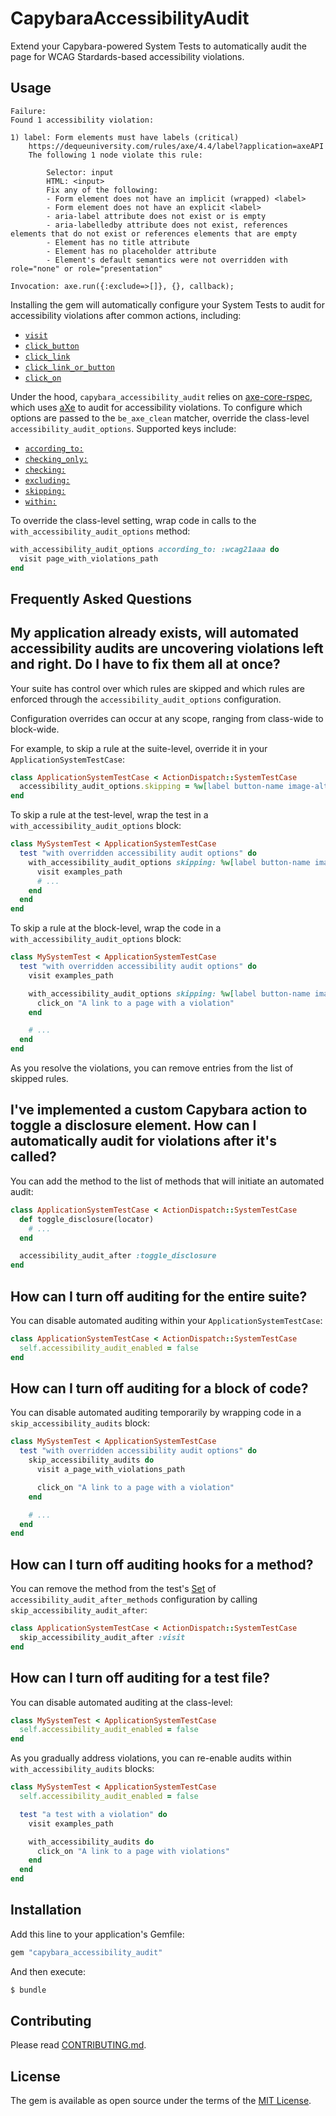 # CapybaraAccessibilityAudit

Extend your Capybara-powered System Tests to automatically audit the page for
WCAG Stardards-based accessibility violations.

## Usage

```
Failure:
Found 1 accessibility violation:

1) label: Form elements must have labels (critical)
    https://dequeuniversity.com/rules/axe/4.4/label?application=axeAPI
    The following 1 node violate this rule:

        Selector: input
        HTML: <input>
        Fix any of the following:
        - Form element does not have an implicit (wrapped) <label>
        - Form element does not have an explicit <label>
        - aria-label attribute does not exist or is empty
        - aria-labelledby attribute does not exist, references elements that do not exist or references elements that are empty
        - Element has no title attribute
        - Element has no placeholder attribute
        - Element's default semantics were not overridden with role="none" or role="presentation"

Invocation: axe.run({:exclude=>[]}, {}, callback);
```

Installing the gem will automatically configure your System Tests to audit for
accessibility violations after common actions, including:

* [`visit`](https://rubydoc.info/github/teamcapybara/capybara/master/Capybara/Session:visit)
* [`click_button`](https://rubydoc.info/github/teamcapybara/capybara/master/Capybara/Node/Actions#click_button-instance_method)
* [`click_link`](https://rubydoc.info/github/teamcapybara/capybara/master/Capybara/Node/Actions#click_link-instance_method)
* [`click_link_or_button`](https://rubydoc.info/github/teamcapybara/capybara/master/Capybara/Node/Actions#click_link_or_button-instance_method)
* [`click_on`](https://rubydoc.info/github/teamcapybara/capybara/master/Capybara/Node/Actions:click_on)

Under the hood, `capybara_accessibility_audit` relies on [axe-core-rspec][], which uses [aXe][]
to audit for accessibility violations. To configure which options are passed to
the `be_axe_clean` matcher, override the class-level
`accessibility_audit_options`. Supported keys include:

* [`according_to:`](https://github.com/dequelabs/axe-core-gems/blob/develop/packages/axe-core-rspec/README.md#according_to---accessibility-standard-tag-clause)
* [`checking_only:`](https://github.com/dequelabs/axe-core-gems/blob/develop/packages/axe-core-rspec/README.md#checking_only---exclusive-rules-clause)
* [`checking:`](https://github.com/dequelabs/axe-core-gems/blob/develop/packages/axe-core-rspec/README.md#checking---checking-rules-clause)
* [`excluding:`](https://github.com/dequelabs/axe-core-gems/blob/develop/packages/axe-core-rspec/README.md#excluding---exclusion-clause)
* [`skipping:`](https://github.com/dequelabs/axe-core-gems/blob/develop/packages/axe-core-rspec/README.md#skipping---skipping-rules-clause)
* [`within:`](https://github.com/dequelabs/axe-core-gems/blob/develop/packages/axe-core-rspec/README.md#within---inclusion-clause)

To override the class-level setting, wrap code in calls to the
`with_accessibility_audit_options` method:

```ruby
with_accessibility_audit_options according_to: :wcag21aaa do
  visit page_with_violations_path
end
```

[aXe]: https://www.deque.com/axe/
[axe-core-rspec]: https://github.com/dequelabs/axe-core-gems/blob/develop/packages/axe-core-rspec/README.md#matcher

## Frequently Asked Questions

My application already exists, will automated accessibility audits are uncovering violations left and right. Do I have to fix them all at once?
---

Your suite has control over which rules are skipped and which rules are
enforced through the `accessibility_audit_options` configuration.

Configuration overrides can occur at any scope, ranging from class-wide to
block-wide.

For example, to skip a rule at the suite-level, override it in your
`ApplicationSystemTestCase`:

```ruby
class ApplicationSystemTestCase < ActionDispatch::SystemTestCase
  accessibility_audit_options.skipping = %w[label button-name image-alt]
end
```

To skip a rule at the test-level, wrap the test in a
`with_accessibility_audit_options` block:

```ruby
class MySystemTest < ApplicationSystemTestCase
  test "with overridden accessibility audit options" do
    with_accessibility_audit_options skipping: %w[label button-name image-alt] do
      visit examples_path
      # ...
    end
  end
end
```

To skip a rule at the block-level, wrap the code in a
`with_accessibility_audit_options` block:

```ruby
class MySystemTest < ApplicationSystemTestCase
  test "with overridden accessibility audit options" do
    visit examples_path

    with_accessibility_audit_options skipping: %w[label button-name image-alt] do
      click_on "A link to a page with a violation"
    end

    # ...
  end
end
```

As you resolve the violations, you can remove entries from the list of skipped
rules.

I've implemented a custom Capybara action to toggle a disclosure element. How can I automatically audit for violations after it's called?
---

You can add the method to the list of methods that will initiate an automated
audit:

```ruby
class ApplicationSystemTestCase < ActionDispatch::SystemTestCase
  def toggle_disclosure(locator)
    # ...
  end

  accessibility_audit_after :toggle_disclosure
end
```

How can I turn off auditing for the entire suite?
---

You can disable automated auditing within your `ApplicationSystemTestCase`:

```ruby
class ApplicationSystemTestCase < ActionDispatch::SystemTestCase
  self.accessibility_audit_enabled = false
end
```

How can I turn off auditing for a block of code?
---

You can disable automated auditing temporarily by wrapping code in a
`skip_accessibility_audits` block:

```ruby
class MySystemTest < ApplicationSystemTestCase
  test "with overridden accessibility audit options" do
    skip_accessibility_audits do
      visit a_page_with_violations_path

      click_on "A link to a page with a violation"
    end

    # ...
  end
end
```

How can I turn off auditing hooks for a method?
---

You can remove the method from the test's [Set][] of
`accessibility_audit_after_methods` configuration by calling
`skip_accessibility_audit_after`:

```ruby
class ApplicationSystemTestCase < ActionDispatch::SystemTestCase
  skip_accessibility_audit_after :visit
end
```

[Set]: https://ruby-doc.org/stdlib-3.0.1/libdoc/set/rdoc/Set.html

How can I turn off auditing for a test file?
---

You can disable automated auditing at the class-level:

```ruby
class MySystemTest < ApplicationSystemTestCase
  self.accessibility_audit_enabled = false
end
```

As you gradually address violations, you can re-enable audits within
`with_accessibility_audits` blocks:

```ruby
class MySystemTest < ApplicationSystemTestCase
  self.accessibility_audit_enabled = false

  test "a test with a violation" do
    visit examples_path

    with_accessibility_audits do
      click_on "A link to a page with violations"
    end
  end
end
```

## Installation
Add this line to your application's Gemfile:

```ruby
gem "capybara_accessibility_audit"
```

And then execute:
```bash
$ bundle
```

## Contributing

Please read [CONTRIBUTING.md](./CONTRIBUTING.md).

## License
The gem is available as open source under the terms of the [MIT License](https://opensource.org/licenses/MIT).
